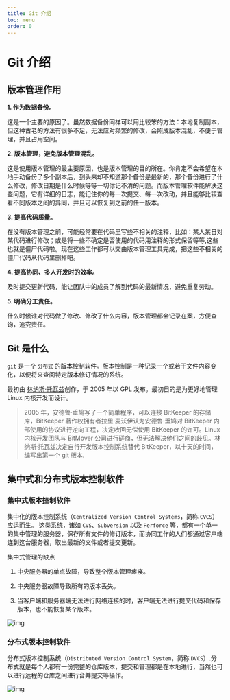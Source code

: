 ```yaml
---
title: Git 介绍
toc: menu
order: 0
---
```


<BackTop></BackTop>

# Git 介绍

## 版本管理作用

**1. 作为数据备份。**

这是一个主要的原因了。虽然数据备份同样可以用比较笨的方法：本地复制副本，但这种古老的方法有很多不足，无法应对频繁的修改，会照成版本混乱，不便于管理，并且占用空间。

**2. 版本管理，避免版本管理混乱。**

这是使用版本管理的最主要原因，也是版本管理的目的所在。你肯定不会希望在本地手动备份了多个副本后，到头来却不知道那个备份是最新的，那个备份进行了什么修改，修改日期是什么时候等等一切你记不清的问题。而版本管理软件能解决这些问题，它有详细的日志，能记住你的每一次提交、每一次改动，并且能够比较查看不同版本之间的异同，并且可以恢复到之前的任一版本。

**3. 提高代码质量。**

在没有版本管理之前，可能经常要在代码里写些不相关的注释，比如：某人某日对某代码进行修改；或是将一些不确定是否使用的代码用注释的形式保留等等,这些也就是僵尸代码啦。现在这些工作都可以交由版本管理工具完成，把这些不相关的僵尸代码从代码里删掉吧。

**4. 提高协同、多人开发时的效率。**

及时提交更新代码，能让团队中的成员了解到代码的最新情况，避免重复劳动。

**5. 明确分工责任。**

什么时候谁对代码做了修改、修改了什么内容，版本管理都会记录在案，方便查询，追究责任。

## Git 是什么

`git` 是一个 `分布式` 的版本控制软件。版本控制是一种记录一个或若干文件内容变化，以便将来查阅特定版本修订情况的系统。

最初由 [林纳斯·托瓦兹](https://baike.baidu.com/item/%E6%9E%81%E5%AE%A2%E4%B9%8B%E7%8E%8B%EF%BC%9ALinux%E7%B3%BB%E7%BB%9F%E5%88%9B%E5%A7%8B%E4%BA%BA%E6%9E%97%E7%BA%B3%E6%96%AF/16438636?fr=aladdin)创作，于 2005 年以 GPL 发布。最初目的是为更好地管理 Linux 内核开发而设计。

> 2005 年，安德鲁·垂鸠写了一个简单程序，可以连接 BitKeeper 的存储库，BitKeeper 著作权拥有者拉里·麦沃伊认为安德鲁·垂鸠对 BitKeeper 内部使用的协议进行逆向工程，决定收回无偿使用 BitKeeper 的许可。Linux 内核开发团队与 BitMover 公司进行磋商，但无法解决他们之间的歧见。林纳斯·托瓦兹决定自行开发版本控制系统替代 BitKeeper，以十天的时间，编写出第一个 git 版本.

## 集中式和分布式版本控制软件

### 集中式版本控制软件

集中化的版本控制系统（`Centralized Version Control Systems`，简称 `CVCS`）应运而生。 这类系统，诸如 `CVS`、`Subversion` 以及 `Perforce` 等，都有一个单一的集中管理的服务器，保存所有文件的修订版本，而协同工作的人们都通过客户端连到这台服务器，取出最新的文件或者提交更新。

<Tag>集中式管理的缺点</Tag>

1. 中央服务器的单点故障，导致整个版本管理瘫痪。

2. 中央服务器故障导致所有的版本丢失。

3. 当客户端和服务器端无法进行网络连接的时，客户端无法进行提交代码和保存版本，也不能恢复某个版本。

![img](https://cdn.jsdelivr.net/gh/fy996icu/pics/img/git-svn.png)

### 分布式版本控制软件

分布式版本控制系统（`Distributed Version Control System`，简称 `DVCS`）.分布式就是每个人都有一份完整的仓库版本，提交和管理都是在本地进行，当然也可以进行远程的仓库之间进行合并提交等操作。

![img](https://cdn.jsdelivr.net/gh/fy996icu/pics/img/git-git.png)
